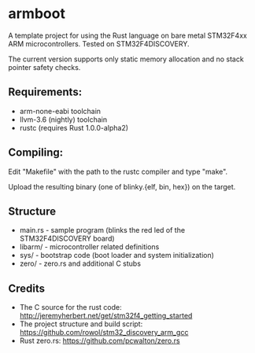 armboot
=======
A template project for using the Rust language on bare metal STM32F4xx ARM microcontrollers.
Tested on STM32F4DISCOVERY.

The current version supports only static memory allocation and no stack pointer safety checks.

Requirements:
-------------
  * arm-none-eabi toolchain
  * llvm-3.6 (nightly) toolchain
  * rustc (requires Rust 1.0.0-alpha2)

Compiling:
----------

Edit "Makefile" with the path to the rustc compiler and type "make".

Upload the resulting binary (one of blinky.{elf, bin, hex}) on the target.

Structure
---------
  * main.rs - sample program (blinks the red led of the STM32F4DISCOVERY board)
  * libarm/ - microcontroller related definitions
  * sys/ - bootstrap code (boot loader and system initialization)
  * zero/ - zero.rs and additional C stubs

Credits
-------
  * The C source for the rust code: http://jeremyherbert.net/get/stm32f4_getting_started
  * The project structure and build script: https://github.com/rowol/stm32_discovery_arm_gcc
  * Rust zero.rs: https://github.com/pcwalton/zero.rs

